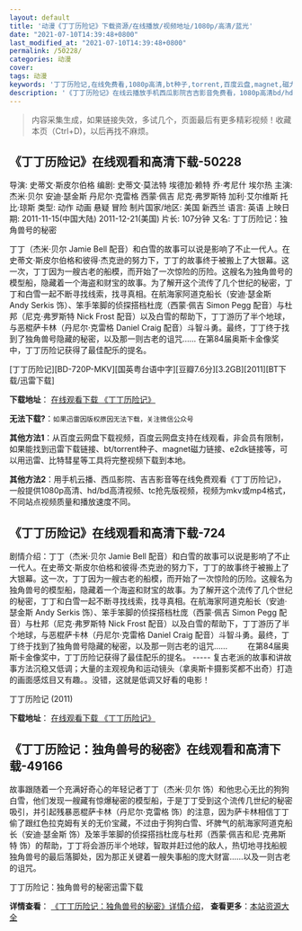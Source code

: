 ```yaml
---
layout: default
title: '动漫《丁丁历险记》下载资源/在线播放/视频地址/1080p/高清/蓝光'
date: "2021-07-10T14:39:48+0800"
last_modified_at: "2021-07-10T14:39:48+0800"
permalink: /50228/
categories: 动漫
cover:
tags: 动漫
keywords: '丁丁历险记,在线免费看,1080p高清,bt种子,torrent,百度云盘,magnet,磁力链,迅雷下载资源'
description: '《丁丁历险记》在线云播放手机西瓜影院吉吉影音免费看，1080p高清bd/hd未删减完整版和tc抢先枪版，mkv/mp4格式，附带bt/torrent种子、magnet/磁力链、百度云盘、网盘资源迅雷下载链接'
---
```


>内容采集生成，如果链接失效，多试几个，页面最后有更多精彩视频！收藏本页（Ctrl+D)，以后再找不麻烦。


## 《丁丁历险记》在线观看和高清下载-50228

导演: 史蒂文·斯皮尔伯格 编剧: 史蒂文·莫法特 埃德加·赖特 乔·考尼什 埃尔热 主演: 杰米·贝尔 安迪·瑟金斯 丹尼尔·克雷格 西蒙·佩吉 尼克·弗罗斯特 加利·艾尔维斯 托比·琼斯 类型: 动作 动画 悬疑 冒险 制片国家/地区: 美国 新西兰 语言: 英语 上映日期: 2011-11-15(中国大陆) 2011-12-21(美国) 片长: 107分钟 又名: 丁丁历险记：独角兽号的秘密

丁丁（杰米·贝尔 Jamie Bell 配音）和白雪的故事可以说是影响了不止一代人。在史蒂文·斯皮尔伯格和彼得·杰克逊的努力下，丁丁的故事终于被搬上了大银幕。这一次，丁丁因为一艘古老的船模，而开始了一次惊险的历险。这艘名为独角兽号的模型船，隐藏着一个海盗和财宝的故事。为了解开这个流传了几个世纪的秘密，丁丁和白雪一起不断寻找线索，找寻真相。在航海家阿道克船长（安迪·瑟金斯 Andy Serkis 饰）、笨手笨脚的侦探搭档杜庞（西蒙·佩吉 Simon Pegg 配音）与杜邦（尼克·弗罗斯特 Nick Frost 配音）以及白雪的帮助下，丁丁游历了半个地球，与恶棍萨卡林（丹尼尔·克雷格 Daniel Craig 配音）斗智斗勇。最终，丁丁终于找到了独角兽号隐藏的秘密，以及那一则古老的诅咒…… 在第84届奥斯卡金像奖中，丁丁历险记获得了最佳配乐的提名。


[丁丁历险记][BD-720P-MKV][国英粤台语中字][豆瓣7.6分][3.2GB][2011][BT下载/迅雷下载]

**下载地址**： [在线观看下载 《丁丁历险记》](https://www.btdx8.com/torrent/the_adventures_of_tintin_2011.html) 


**无法下载?**：`如果迅雷因版权原因无法下载，关注微信公众号 `

**其他方法1**：从百度云网盘下载视频，百度云网盘支持在线观看，非会员有限制，如果能找到迅雷下载链接、bt/torrent种子、magnet磁力链接、e2dk链接等，可以用迅雷、比特彗星等工具将完整视频下载到本地。

**其他方法2**：用手机云播、西瓜影院、吉吉影音等在线免费观看《丁丁历险记》，一般提供1080p高清、hd/bd高清视频、tc抢先版视频，视频为mkv或mp4格式，不同站点视频质量和播放速度不同。


## 《丁丁历险记》在线观看和高清下载-724

剧情介绍：丁丁（杰米·贝尔 Jamie Bell 配音）和白雪的故事可以说是影响了不止一代人。在史蒂文·斯皮尔伯格和彼得·杰克逊的努力下，丁丁的故事终于被搬上了大银幕。这一次，丁丁因为一艘古老的船模，而开始了一次惊险的历险。这艘名为独角兽号的模型船，隐藏着一个海盗和财宝的故事。为了解开这个流传了几个世纪的秘密，丁丁和白雪一起不断寻找线索，找寻真相。在航海家阿道克船长（安迪·瑟金斯 Andy Serkis 饰）、笨手笨脚的侦探搭档杜庞（西蒙·佩吉 Simon Pegg 配音）与杜邦（尼克·弗罗斯特 Nick Frost 配音）以及白雪的帮助下，丁丁游历了半个地球，与恶棍萨卡林（丹尼尔·克雷格 Daniel Craig 配音）斗智斗勇。最终，丁丁终于找到了独角兽号隐藏的秘密，以及那一则古老的诅咒……  　　在第84届奥斯卡金像奖中，丁丁历险记获得了最佳配乐的提名。 ----- 复古老派的故事和讲故事方法沉稳又低调；大量的主观视角和运动镜头（拿奥斯卡摄影奖都不出奇）打造的画面感炫目又有趣。。没错，这就是低调又好看的电影！


丁丁历险记 (2011)

**下载地址**： [在线观看下载 《丁丁历险记》](https://www.btbtdy.me/btdy/dy4479.html) 


## 《丁丁历险记：独角兽号的秘密》在线观看和高清下载-49166

故事跟随着一个充满好奇心的年轻记者丁丁（杰米·贝尔 饰）和他忠心无比的狗狗白雪，他们发现一艘藏有惊爆秘密的模型船，于是丁丁受到这个流传几世纪的秘密吸引，并引起残暴恶棍萨卡林（丹尼尔·克雷格 饰）的注意，因为萨卡林相信丁丁偷了跟红色拉克姆有关的无价宝藏，不过由于狗狗白雪、坏脾气的航海家阿道克船长（安迪·瑟金斯 饰）及笨手笨脚的侦探搭挡杜庞与杜邦（西蒙·佩吉和尼·克弗斯特 饰）的帮助，丁丁将会游历半个地球，智取并赶过他的敌人，热切地寻找船舰独角兽号的最后落脚处，因为那正关键着一艘失事船的庞大财富……以及一则古老的诅咒。


丁丁历险记：独角兽号的秘密迅雷下载

**详情查看**： [《丁丁历险记：独角兽号的秘密》详情介绍](/movie/49166/)， **查看更多**：[本站资源大全](/movie/t/all/)

